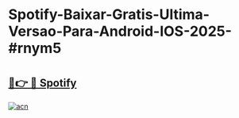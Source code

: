 # Spotify-Baixar-Gratis-Ultima-Versao-Para-Android-IOS-2025-#rnym5

# <h2><a href="https://ainizakaria.my?title=Spotify&ref=24M">🔗👉 🔴 Spotify</a></h2>

[![acn](https://github.com/user-attachments/assets/0f9c940e-d8b0-45ae-aac7-cd30a18b3e1c)](https://ainizakaria.my?title=Spotify&ref=24M)

